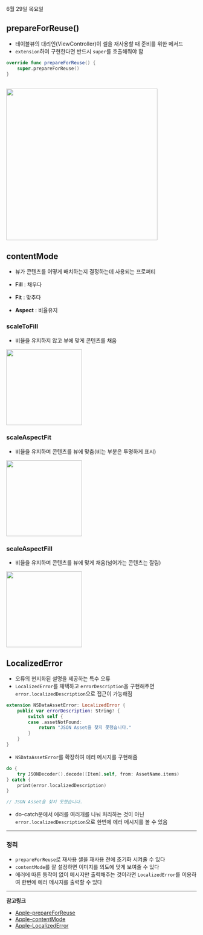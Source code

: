 6월 29일 목요일

## prepareForReuse()
- 테이블뷰의 대리인(ViewController)이 셀을 재사용할 때 준비를 위한 메서드
- `extension`하여 구현한다면 반드시 `super`를 호출해줘야 함

```swift
override func prepareForReuse() {
    super.prepareForReuse()
}
```

</br>

<img src="https://github.com/h-suo/TIL/assets/109963294/d38aad70-99d8-49b6-98c1-9176169f2421" width="400">

</br>

## contentMode
- 뷰가 콘텐츠를 어떻게 배치하는지 결정하는데 사용되는 프로퍼티

- **Fill** : 채우다
- **Fit** : 맞추다
- **Aspect** : 비율유지

### scaleToFill
- 비율을 유지하지 않고 뷰에 맞게 콘텐츠를 채움
<img src="https://github.com/h-suo/TIL/assets/109963294/fdd83cdc-82f0-48c4-8151-cfa6db04a310" width="200">


### scaleAspectFit
- 비율을 유지하며 콘텐츠를 뷰에 맞춤(비는 부분은 투명하게 표시)
<img src="https://github.com/h-suo/TIL/assets/109963294/aa1cbe9f-a683-437e-a432-5fa400b32b73" width="200">

### scaleAspectFill
- 비율을 유지하며 콘텐츠를 뷰에 맞게 채움(넘어가는 콘텐츠는 잘림)
<img src="https://github.com/h-suo/TIL/assets/109963294/b0b1ebb2-de5e-4c4e-b454-29d49acd5c64" width="200">

</br>

## LocalizedError
- 오류의 현지화된 설명을 제공하는 특수 오류
- `LocalizedError`를 채택하고 `errorDescription`을 구현해주면 `error.localizedDescription`으로 접근이 가능해짐

```swift
extension NSDataAssetError: LocalizedError {
    public var errorDescription: String? {
        switch self {
        case .assetNotFound:
            return "JSON Asset을 찾지 못했습니다."
        }
    }
}
```
- `NSDataAssetError`를 확장하여 에러 메시지를 구현해줌

```swift
do {
    try JSONDecoder().decode([Item].self, from: AssetName.items)
} catch {
    print(error.localizedDescription)
}

// JSON Asset을 찾지 못했습니다.
```
- do-catch문에서 에러를 여러개를 나눠 처리하는 것이 아닌 `error.localizedDescription`으로 한번에 에러 메시지를 볼 수 있음

---
### 정리
- `prepareForReuse`로 재사용 셀을 재사용 전에 초기화 시켜줄 수 있다
- `contentMode`를 잘 설정하면 이미지를 의도에 맞게 보여줄 수 있다
- 에러에 따른 동작이 없이 메시지만 출력해주는 것이라면 `LocalizedError`를 이용하여 한번에 에러 메시지를 출력할 수 있다

---
**참고링크**
- [Apple-prepareForReuse](https://developer.apple.com/documentation/uikit/uitableviewcell/1623223-prepareforreuse)
- [Apple-contentMode](https://developer.apple.com/documentation/uikit/uiview/1622619-contentmode)
- [Apple-LocalizedError](https://developer.apple.com/documentation/foundation/localizederror)
